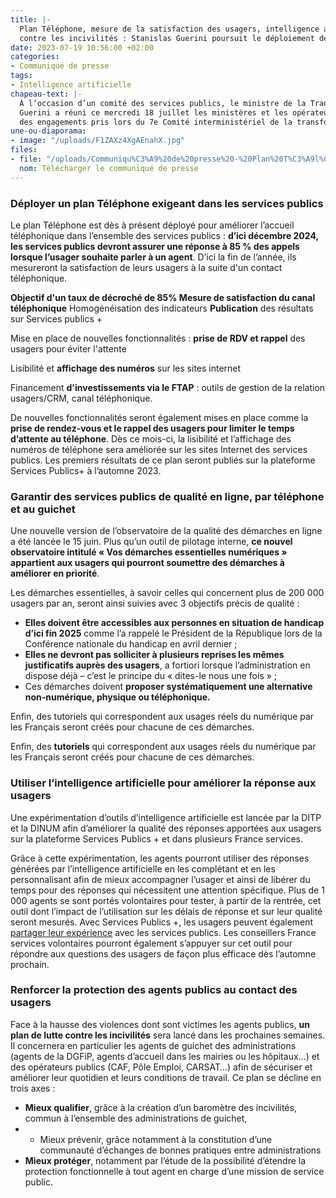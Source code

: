 ```yaml
---
title: |-
  Plan Téléphone, mesure de la satisfaction des usagers, intelligence artificielle, lutte
  contre les incivilités : Stanislas Guerini poursuit le déploiement de mesures pour assurer les fondamentaux des services publics
date: 2023-07-19 10:56:00 +02:00
categories:
- Communiqué de presse
tags:
- Intelligence artificielle
chapeau-text: |-
  À l’occasion d’un comité des services publics, le ministre de la Transformation et de la Fonction publiques Stanislas
  Guerini a réuni ce mercredi 18 juillet les ministères et les opérateurs de services publics pour s’assurer du déploiement
  des engagements pris lors du 7e Comité interministériel de la transformation publique (CITP) du mois de mai. L’objectif : renforcer les fondamentaux des services publics que représentent l’accès aux services publics, la qualité et l’efficacité du service rendu.
une-ou-diaporama:
- image: "/uploads/F1ZAXz4XgAEnahX.jpg"
files:
- file: "/uploads/Communiqu%C3%A9%20de%20presse%20-%20Plan%20T%C3%A9l%C3%A9phone,%20mesure%20de%20la%20satisfaction%20des%20usagers,%20intelligence%20artificielle,%20lutte%20contre%20les%20incivilit%C3%A9s%20_%20Stanis.pdf"
  nom: Télécharger le communiqué de presse
---
```


### Déployer un plan Téléphone exigeant dans les services publics

Le plan Téléphone est dès à présent déployé pour améliorer
l’accueil téléphonique dans l’ensemble des services publics : **d’ici décembre 2024, les services publics devront assurer une réponse à 85 % des appels lorsque l’usager souhaite parler à un agent**. D’ici la fin de l’année, ils mesureront la satisfaction de leurs usagers à la suite d'un contact téléphonique.

**Objectif d'un taux de décroché de 85% 
Mesure de satisfaction du canal téléphonique**
Homogénéisation des indicateurs
**Publication** des résultats sur Services publics +

Mise en place de nouvelles fonctionnalités : **prise de RDV et rappel** des usagers pour éviter l'attente

Lisibilité et **affichage des numéros** sur les sites internet

Financement **d'investissements via le FTAP** : outils de gestion de la relation usagers/CRM, canal téléphonique.

De nouvelles fonctionnalités seront également mises en place comme la **prise de rendez-vous et le rappel des usagers pour limiter le temps d’attente au téléphone**. Dès ce mois-ci, la lisibilité et l’affichage des numéros de téléphone sera améliorée sur les sites Internet des services publics. Les premiers résultats de ce plan seront publiés sur la plateforme Services Publics+ à l’automne 2023.

### Garantir des services publics de qualité en ligne, par téléphone et au guichet

Une nouvelle version de l’observatoire de la qualité des démarches en ligne a été lancée le 15 juin. Plus qu’un outil de pilotage interne, **ce nouvel observatoire intitulé « Vos démarches essentielles numériques » appartient aux usagers qui pourront soumettre des démarches à améliorer en priorité**.

Les démarches essentielles, à savoir celles qui concernent plus de 200 000 usagers par an, seront ainsi suivies avec 3 objectifs précis de qualité :

* **Elles doivent être accessibles aux personnes en situation de handicap d’ici fin 2025** comme l’a rappelé le Président de la République lors de la Conférence nationale du handicap en avril dernier ;
* **Elles ne devront pas solliciter à plusieurs reprises les mêmes justificatifs auprès des usagers**, a fortiori lorsque l’administration en dispose déjà – c’est le principe du « dites-le nous une fois » ;
* Ces démarches doivent **proposer systématiquement une alternative non-numérique, physique ou
téléphonique.**

Enfin, des tutoriels qui correspondent aux usages réels du numérique par les Français seront créés pour chacune de ces démarches.

Enfin, des **tutoriels** qui correspondent aux usages réels du numérique par les Français seront créés pour chacune de ces démarches.

### Utiliser l’intelligence artificielle pour améliorer la réponse aux usagers

Une expérimentation d’outils d’intelligence artificielle est lancée par la DITP et la DINUM afin d’améliorer la qualité des réponses apportées aux usagers sur la plateforme Services Publics + et dans plusieurs France services.

Grâce à cette expérimentation, les agents pourront utiliser des réponses générées par l’intelligence artificielle en les complétant et en les personnalisant afin de mieux accompagner l’usager et ainsi de libérer du temps pour des réponses qui nécessitent une attention spécifique. Plus de 1 000 agents se sont portés volontaires pour tester, à partir de la rentrée, cet outil dont l’impact de l’utilisation sur les délais de réponse et sur leur qualité seront mesurés. Avec Services Publics +, les usagers peuvent également [partager leur expérience](https://www.plus.transformation.gouv.fr/experience/step_1#breadcrumb) avec les services publics. Les conseillers France services volontaires pourront également s’appuyer sur cet outil pour répondre aux questions des usagers de façon plus efficace dès l’automne prochain.

### Renforcer la protection des agents publics au contact des usagers

Face à la hausse des violences dont sont victimes les agents publics, **un plan de lutte contre les incivilités** sera lancé dans les prochaines semaines. Il concernera en particulier les agents de guichet des administrations (agents de la DGFiP, agents d’accueil dans les mairies ou les hôpitaux…) et des opérateurs publics (CAF, Pôle Emploi, CARSAT…) afin de sécuriser et améliorer leur quotidien et leurs conditions de travail. Ce plan se décline en trois axes :

* **Mieux qualifier**, grâce à la création d’un baromètre des incivilités, commun à l’ensemble des administrations de guichet,
* * Mieux prévenir, grâce notamment à la constitution d’une communauté d’échanges de bonnes pratiques entre
administrations
* **Mieux protéger**, notamment par l’étude de la possibilité d’étendre la protection fonctionnelle à tout agent en charge d’une mission de service public.